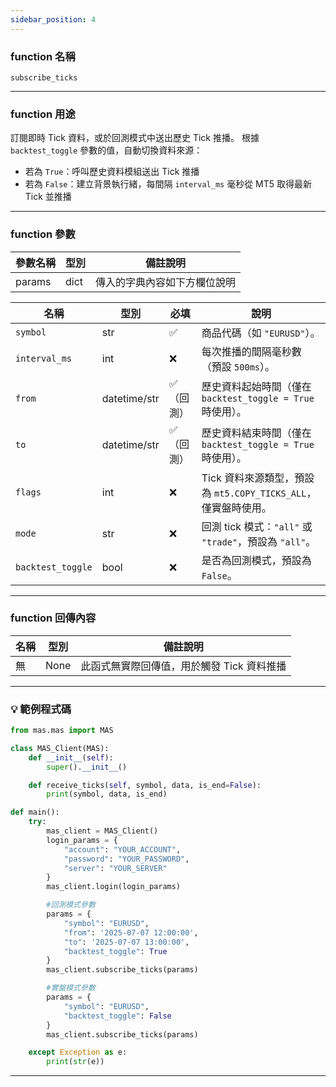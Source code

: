 ```yaml
---
sidebar_position: 4
---
```

### function 名稱

`subscribe_ticks`

---

### function 用途

訂閱即時 Tick 資料，或於回測模式中送出歷史 Tick 推播。 
根據 `backtest_toggle` 參數的值，自動切換資料來源：

- 若為 `True`：呼叫歷史資料模組送出 Tick 推播  
- 若為 `False`：建立背景執行緒，每間隔 `interval_ms` 毫秒從 MT5 取得最新 Tick 並推播

---

### function 參數

| 參數名稱 | 型別 | 備註說明 |
|----------|------|----------|
| params   | dict | 傳入的字典內容如下方欄位說明 |

| 名稱             | 型別          | 必填        | 說明                                                         |
|------------------|---------------|------------|--------------------------------------------------------------|
| `symbol`         | str           | ✅        | 商品代碼（如 `"EURUSD"`）。                                     |
| `interval_ms`    | int           | ❌        | 每次推播的間隔毫秒數（預設 `500ms`）。                           |
| `from`           | datetime/str  | ✅（回測） | 歷史資料起始時間（僅在 `backtest_toggle = True` 時使用）。       |
| `to`             | datetime/str  | ✅（回測） | 歷史資料結束時間（僅在 `backtest_toggle = True` 時使用）。       |
| `flags`          | int           | ❌        | Tick 資料來源類型，預設為 `mt5.COPY_TICKS_ALL`，僅實盤時使用。   |
| `mode`           | str           | ❌        | 回測 tick 模式：`"all"` 或 `"trade"`，預設為 `"all"`。         |
| `backtest_toggle`| bool          | ❌        | 是否為回測模式，預設為 `False`。                               |

---

### function 回傳內容

| 名稱   | 型別 | 備註說明             |
|--------|------|----------------------|
| 無     | None | 此函式無實際回傳值，用於觸發 Tick 資料推播 |

---

### 💡 範例程式碼

```python
from mas.mas import MAS

class MAS_Client(MAS):
    def __init__(self):
        super().__init__()

    def receive_ticks(self, symbol, data, is_end=False):
        print(symbol, data, is_end)

def main():
    try:
        mas_client = MAS_Client()
        login_params = {
            "account": "YOUR_ACCOUNT",
            "password": "YOUR_PASSWORD",
            "server": "YOUR_SERVER"
        }
        mas_client.login(login_params)

        #回測模式參數
        params = {
            "symbol": "EURUSD",
            "from": '2025-07-07 12:00:00',
            "to": '2025-07-07 13:00:00',
            "backtest_toggle": True
        }
        mas_client.subscribe_ticks(params)

        #實盤模式參數
        params = {
            "symbol": "EURUSD",
            "backtest_toggle": False
        }
        mas_client.subscribe_ticks(params)

    except Exception as e:
        print(str(e))
```
---